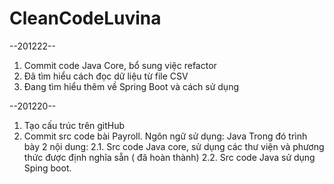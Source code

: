 # CleanCodeLuvina
--201222--
1. Commit code Java Core, bổ sung việc refactor
2. Đã tìm hiểu cách đọc dữ liệu từ file CSV
3. Đang tìm hiểu thêm về Spring Boot và cách sử dụng

--201220--
1. Tạo cấu trúc trên gitHub
2. Commit src code bài Payroll. Ngôn ngữ sử dụng: Java Trong đó trình bày 2 nội dung:
    2.1. Src code Java core, sử dụng các thư viện và phương thức được định nghĩa sẵn ( đã hoàn thành)
    2.2. Src code Java sử dụng Sping boot.
